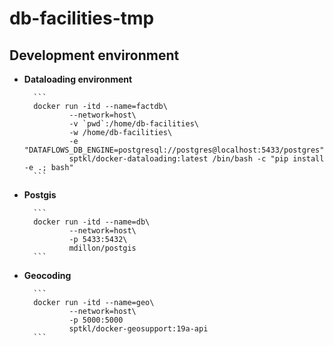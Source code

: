 # db-facilities-tmp

## Development environment
+ __Dataloading environment__

        ```
        docker run -itd --name=factdb\
                --network=host\
                -v `pwd`:/home/db-facilities\
                -w /home/db-facilities\
                -e "DATAFLOWS_DB_ENGINE=postgresql://postgres@localhost:5433/postgres"\
                sptkl/docker-dataloading:latest /bin/bash -c "pip install -e .; bash"
        ```
+ __Postgis__

        ```
        docker run -itd --name=db\
                --network=host\
                -p 5433:5432\
                mdillon/postgis 
        ```
+ __Geocoding__

        ```
        docker run -itd --name=geo\
                --network=host\
                -p 5000:5000
                sptkl/docker-geosupport:19a-api
        ```